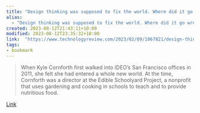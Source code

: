 ```yaml
---
title: "Design thinking was supposed to fix the world. Where did it go wrong?"
alias:
  - "Design thinking was supposed to fix the world. Where did it go wrong?"
created: 2023-08-12T21:43:11+10:00
modified: 2023-08-12T23:35:32+10:00
link:  "https://www.technologyreview.com/2023/02/09/1067821/design-thinking-retrospective-what-went-wrong/"
tags:
- bookmark
---
```


> When Kyle Cornforth first walked into IDEO’s San Francisco offices in 2011, she felt she had entered a whole new world. At the time, Cornforth was a director at the Edible Schoolyard Project, a nonprofit that uses gardening and cooking in schools to teach and to provide nutritious food.

[Link](https://www.technologyreview.com/2023/02/09/1067821/design-thinking-retrospective-what-went-wrong/)
